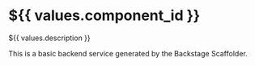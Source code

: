# ${{ values.component_id }}

${{ values.description }}

This is a basic backend service generated by the Backstage Scaffolder.